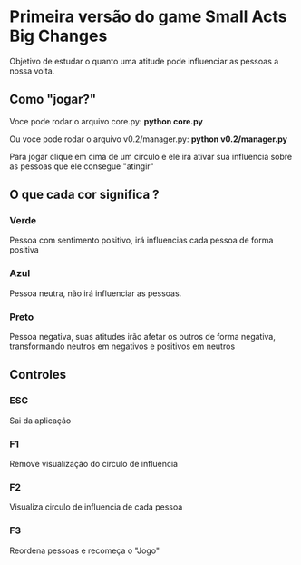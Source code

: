 # Primeira versão do game Small Acts Big Changes

Objetivo de estudar o quanto uma atitude pode influenciar as pessoas a nossa volta.

## Como "jogar?"

Voce pode rodar o arquivo core.py: **python core.py**

Ou voce pode rodar o arquivo v0.2/manager.py: **python v0.2/manager.py**

Para jogar clique em cima de um circulo e ele irá ativar sua influencia sobre as pessoas que ele consegue "atingir"


## O que cada cor significa ?

### Verde 
Pessoa com sentimento positivo, irá influencias cada pessoa de forma positiva

### Azul 
Pessoa neutra, não irá influenciar as pessoas.

### Preto
 Pessoa negativa, suas atitudes irão afetar os outros de forma negativa, transformando neutros em negativos e positivos em neutros

## Controles

### ESC 
Sai da aplicação

### F1
Remove visualização do circulo de influencia 

### F2 
Visualiza circulo de influencia de cada pessoa

### F3 
Reordena pessoas e recomeça o "Jogo"



